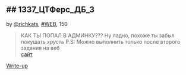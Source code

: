 ## ## 1337_ЦТФерс_ДБ_3
by [@richkats](https://github.com/richkats), [#WEB](/README.md#WEB), 150  

>КАК ТЫ ПОПАЛ В АДМИНКУ??? Ну ладно, похоже ты забыл покушать *хрусть*
P.S: Можно выполнить только после второго задания на веб  
[сайт](http://surctf.ru:1984/)  


[Write-up](WRITEUP.md)  

